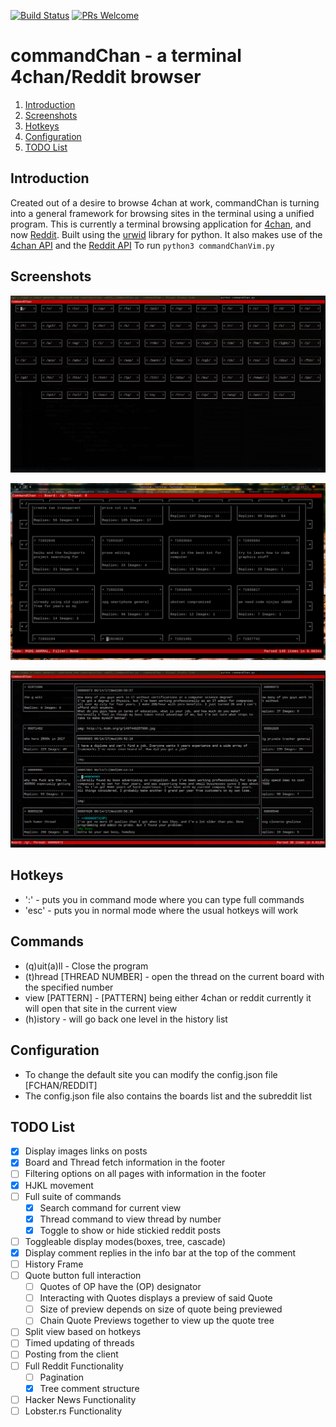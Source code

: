 [![Build Status](https://travis-ci.com/wtheisen/commandChan.svg?branch=master)](https://travis-ci.com/wtheisen/commandChan)
[![PRs Welcome](https://img.shields.io/badge/PRs-welcome-brightgreen.svg?style=flat-square)](http://makeapullrequest.com)

# commandChan - a terminal 4chan/Reddit browser
1. [Introduction](#introduction)
2. [Screenshots](#screenshots)
3. [Hotkeys](#hotkeys)
4. [Configuration](#config)
5. [TODO List](#todoList)

## Introduction <a name="introduction"></a>

Created out of a desire to browse 4chan at work, commandChan is turning into a general framework for browsing
sites in the terminal using a unified program.
This is currently a terminal browsing application for [4chan](https://www.4chan.org/), and now [Reddit](https://www.reddit.com/).
Built using the [urwid](https://github.com/urwid/urwid/) library for python. 
It also makes use of the [4chan API](https://github.com/4chan/4chan-API) and the [Reddit API](https://www.reddit.com/dev/api/) 
To run `python3 commandChanVim.py`

## Screenshots <a name="screenshots"></a>

![Board Index](./screenshots/boardIndex.png?raw=true "Board Index")

![Board View](./screenshots/boardView.png?raw=true "Board View")

![Thread View](./screenshots/threadView.png?raw=true "Thread View")

## Hotkeys <a name="hotkeys"></a>

- ':'   - puts you in command mode where you can type full commands
- 'esc' - puts you in normal mode where the usual hotkeys will work

## Commands <a name="commands"></a>

- (q)uit(a)ll - Close the program
- (t)hread [THREAD NUMBER] - open the thread on the current board with the specified number
- view [PATTERN] - [PATTERN] being either 4chan or reddit currently it will open that site in the current view
- (h)istory - will go back one level in the history list 

## Configuration <a name="config"></a>

- To change the default site you can modify the config.json file [FCHAN/REDDIT]
- The config.json file also contains the boards list and the subreddit list

## TODO List <a name="todoList"></a>

- [X] Display images links on posts
- [X] Board and Thread fetch information in the footer
- [ ] Filtering options on all pages with information in the footer
- [X] HJKL movement
- [ ] Full suite of commands
    - [X] Search command for current view
    - [X] Thread command to view thread by number
    - [X] Toggle to show or hide stickied reddit posts
- [ ] Toggleable display modes(boxes, tree, cascade)
- [X] Display comment replies in the info bar at the top of the comment
- [ ] History Frame
- [ ] Quote button full interaction
    - [ ] Quotes of OP have the (OP) designator
    - [ ] Interacting with Quotes displays a preview of said Quote
    - [ ] Size of preview depends on size of quote being previewed
    - [ ] Chain Quote Previews together to view up the quote tree
- [ ] Split view based on hotkeys
- [ ] Timed updating of threads
- [ ] Posting from the client
- [ ] Full Reddit Functionality
    - [ ] Pagination
    - [X] Tree comment structure
- [ ] Hacker News Functionality
- [ ] Lobster.rs Functionality
